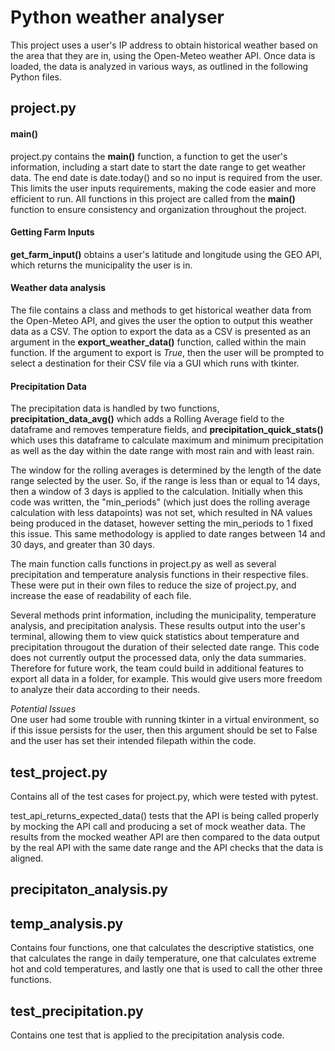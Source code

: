 # Python weather analyser
This project uses a user's IP address to obtain historical weather based on the area that they are in, using the Open-Meteo weather API. 
Once data is loaded, the data is analyzed in various ways, as outlined in the following Python files. 

## project.py
#### main()
project.py contains the **main()** function, a function to get the user's information, including a start date to start the date range to get weather data. The end date is date.today() and so no input is required from the user. This limits the user inputs requirements, making the code easier and more efficient to run. All functions in this project are called from the **main()** function to ensure consistency and organization throughout the project. 

#### Getting Farm Inputs
**get_farm_input()** obtains a user's latitude and longitude using the GEO API, which returns the municipality the user is in.

#### Weather data analysis
The file contains a class and methods to get historical weather data from the Open-Meteo API, and gives the user the option to output this weather data as a CSV. The option to export the data as a CSV is presented as an argument in the **export_weather_data()** function, called within the main function. If the argument to export is *True*, then the user will be prompted to select a destination for their CSV file via a GUI which runs with tkinter. 

#### Precipitation Data
The precipitation data is handled by two functions, **precipitation_data_avg()** which adds a Rolling Average field to the dataframe and removes temperature fields, and **precipitation_quick_stats()** which uses this dataframe to calculate maximum and minimum precipitation as well as the day within the date range with most rain and with least rain.  

The window for the rolling averages is determined by the length of the date range selected by the user. So, if the range is less than or equal to 14 days, then a window of 3 days is applied to the calculation. Initially when this code was written, the "min_periods" (which just does the rolling average calculation with less datapoints) was not set, which resulted in NA values being produced in the dataset, however setting the min_periods to 1 fixed this issue. This same methodology is applied to date ranges between 14 and 30 days, and greater than 30 days. 


The main function calls functions in project.py as well as several precipitation and temperature analysis functions in their respective files. These were put in their own files to reduce the size of project.py, and increase the ease of readability of each file. 

Several methods print information, including the municipality, temperature analysis, and precipitation analysis. These results output into the user's terminal, allowing them to view quick statistics about temperature and precipitation througout the duration of their selected date range. This code does not currently output the processed data, only the data summaries. Therefore for future work, the team could build in additional features to export all data in a folder, for example. This would give users more freedom to analyze their data according to their needs. 

*Potential Issues*  
One user had some trouble with running tkinter in a virtual environment, so if this issue persists for the user, then this argument should be set to False and the user has set their intended filepath within the code. 

## test_project.py
Contains all of the test cases for project.py, which were tested with pytest.

test_api_returns_expected_data() tests that the API is being called properly by mocking the API call and producing a set of mock weather data. The results from the mocked weather API are then compared to the data output by the real API with the same date range and the API checks that the data is aligned.


## precipitaton_analysis.py

## temp_analysis.py
Contains four functions, one that calculates the descriptive statistics, one that calculates the range in daily temperature, one that calculates extreme hot and cold temperatures, and lastly one that is used to call the other three functions.

## test_precipitation.py
Contains one test that is applied to the precipitation analysis code. 




